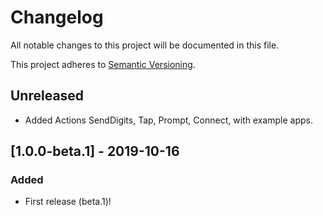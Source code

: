 # Changelog
All notable changes to this project will be documented in this file.

This project adheres to [Semantic Versioning](https://semver.org/spec/v2.0.0.html).

## Unreleased
- Added Actions SendDigits, Tap, Prompt, Connect, with example apps.

## [1.0.0-beta.1] - 2019-10-16
### Added
- First release (beta.1)!

<!---
### Added
### Changed
### Removed
### Fixed
### Security
-->

